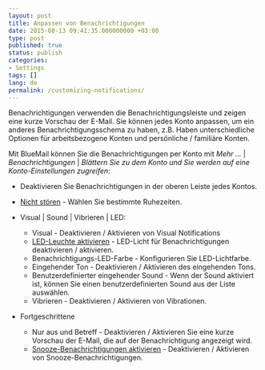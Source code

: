 ```yaml
---
layout: post
title: Anpassen von Benachrichtigungen
date: 2015-08-13 09:41:35.000000000 +03:00
type: post
published: true
status: publish
categories:
- Settings
tags: []
lang: de
permalink: /customizing-notifications/
---
```


Benachrichtigungen verwenden die Benachrichtigungsleiste und zeigen eine kurze Vorschau der E-Mail. Sie können jedes Konto anpassen, um ein anderes Benachrichtigungsschema zu haben, z.B. Haben unterschiedliche Optionen für arbeitsbezogene Konten und persönliche / familiäre Konten.

Mit BlueMail können Sie die Benachrichtigungen per Konto mit *Mehr ...* \| *Benachrichtigungen* \| *Blättern Sie zu dem Konto und Sie werden auf eine Konto-Einstellungen zugreifen*:

* Deaktivieren Sie Benachrichtigungen in der oberen Leiste jedes Kontos.
* [Nicht stören](/disable-notifications-for-given-times/) - Wählen Sie bestimmte Ruhezeiten.
* Visual \| Sound \| Vibrieren \| LED:

    * Visual - Deaktivieren / Aktivieren von Visual Notifications
    * [LED-Leuchte aktivieren](/configure-leds-notification/) - LED-Licht für Benachrichtigungen deaktivieren / aktivieren.
    * Benachrichtigungs-LED-Farbe - Konfigurieren Sie LED-Lichtfarbe.
    * Eingehender Ton - Deaktivieren / Aktivieren des eingehenden Tons.
    * Benutzerdefinierter eingehender Sound - Wenn der Sound aktiviert ist, können Sie einen benutzerdefinierten Sound aus der Liste auswählen.
    * Vibrieren - Deaktivieren / Aktivieren von Vibrationen.
* Fortgeschrittene
    * Nur aus und Betreff - Deaktivieren / Aktivieren Sie eine kurze Vorschau der E-Mail, die auf der Benachrichtigung angezeigt wird.
    * [Snooze-Benachrichtigungen aktivieren](/snooze-notifications-or-reminders/) - Deaktivieren / Aktivieren von Snooze-Benachrichtigungen.
